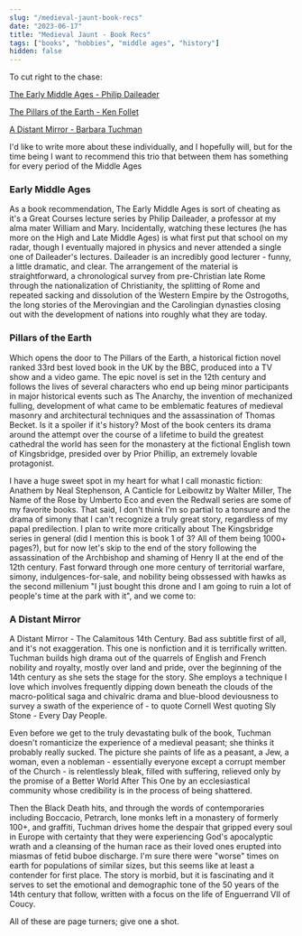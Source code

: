 ```yaml
---
slug: "/medieval-jaunt-book-recs"
date: "2023-06-17"
title: "Medieval Jaunt - Book Recs"
tags: ["books", "hobbies", "middle ages", "history"]
hidden: false
---
```


To cut right to the chase:

[The Early Middle Ages - Philip
Daileader](https://www.goodreads.com/book/show/2062351.The_Early_Middle_Ages?ref=nav_sb_ss_2_15)  

[The Pillars of the Earth - Ken Follet](https://www.goodreads.com/book/show/5043.The_Pillars_of_the_Earth)  

[A Distant Mirror - Barbara Tuchman](https://www.goodreads.com/book/show/568236.A_Distant_Mirror)  


I'd like to write more about these individually, and I hopefully will, but for the time being I want to recommend
this trio that between them has something for every period of the Middle Ages

### Early Middle Ages
As a book recommendation, The Early Middle Ages is sort of cheating as it's a Great Courses lecture series by Philip Daileader, a professor at my alma mater
William and Mary. Incidentally, watching these lectures (he has more on the High and Late Middle Ages) is what first put
that school on my radar, though I eventually majored in physics and never attended a single one of Daileader's lectures.
Daileader is an incredibly good lecturer - funny, a little dramatic, and clear. The arrangement of the material is
straightforward, a chronological survey from pre-Christian late Rome through the nationalization of Christianity, the
splitting of Rome and repeated sacking and dissolution of the Western Empire by the Ostrogoths, the long stories of the Merovingian and
the Carolingian dynasties closing out with the development of nations into roughly what they are today.

### Pillars of the Earth
Which opens the door to The Pillars of the Earth, a historical fiction novel ranked 33rd best loved book in the UK by
the BBC, produced into a TV show and a video game. The epic novel is set in the 12th century and follows the lives of several characters
who end up being minor participants in major historical events such as The Anarchy, the invention of mechanized fulling,
development of what came to be emblematic features of medieval masonry and architectural techniques and the assassination of
Thomas Becket. Is it a spoiler if it's history? Most of the book centers its drama around the attempt over the course of
a lifetime to build the greatest cathedral the world has seen for the monastery at the fictional English town of Kingsbridge, presided over by Prior
Phillip, an extremely lovable protagonist.

I have a huge sweet spot in my heart for what I call monastic fiction: Anathem by Neal Stephenson, A Canticle
for Leibowitz by Walter Miller, The Name of the Rose by Umberto Eco and even the Redwall series are some of my favorite books. That said, I don't think I'm
so partial to a tonsure and the drama of simony that I can't recognize a truly great story, regardless of my papal
predilection. I plan to write more critically about The Kingsbridge series in general (did I mention this is book 1 of
3? All of them being 1000+ pages?), but for now let's skip to the end of the story following the assassination of the
Archbishop and shaming of Henry II at the end of the 12th century. Fast forward through one more century of territorial warfare,
simony, indulgences-for-sale, and nobility being obssessed with hawks as the second millenium "I just bought this drone
and I am going to ruin a lot of people's time at the park with it", and we come to:

### A Distant Mirror
A Distant Mirror - The Calamitous 14th Century. Bad ass subtitle first of all, and it's not exaggeration. This one is
nonfiction and it is terrifically written. Tuchman builds high drama out of the quarrels of English and French nobility
and royalty, mostly over land and pride, over the beginning of the 14th century as she sets the stage for the story.
She employs a technique I love which involves frequently dipping down beneath the clouds of the macro-political saga and
chivalric drama and blue-blood deviousness to survey a swath of the experience of - to quote Cornell West quoting Sly
Stone - Every Day People.

Even before we get to the truly devastating bulk of the book, Tuchman doesn't romanticize the
experience of a medieval peasant; she thinks it probably really sucked. The picture she paints of life as a peasant, a
Jew, a woman, even a nobleman - essentially everyone except a corrupt member of the Church - is relentlessly bleak,
filled with suffering, relieved only by the promise of a Better World After This One by an ecclesiastical community
whose credibility is in the process of being shattered.

Then the Black Death hits, and through the words of contemporaries including Boccacio, Petrarch, lone monks left in a
monastery of formerly 100+, and graffiti, Tuchman drives home the despair that gripped every soul in Europe
with certainty that they were experiencing God's apocalyptic wrath and a cleansing of the human race as their loved ones
erupted into miasmas of fetid buboe discharge. I'm sure there were "worse" times on earth for populations of similar
sizes, but this seems like at least a contender for first place. The story is morbid, but it is fascinating and it serves to set the emotional
and demographic tone of the 50 years of the 14th century that follow, written with a focus on the life of
Enguerrand VII of Coucy.

All of these are page turners; give one a shot.